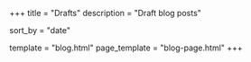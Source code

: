 +++
title = "Drafts"
description = "Draft blog posts"

sort_by = "date"

template = "blog.html"
page_template = "blog-page.html"
+++
